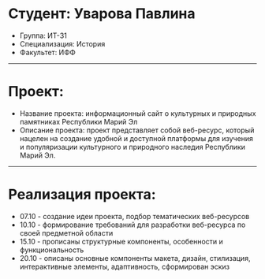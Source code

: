 # Студент: Уварова Павлина
- Группа: ИТ-31
- Специализация: История
- Факультет: ИФФ
---
# Проект: 
- Название проекта: информационный сайт о культурных и природных памятниках Республики Марий Эл
- Описание проекта: проект представляет собой веб-ресурс, который нацелен на создание удобной и доступной платформы для изучения и популяризации культурного и природного наследия Республики Марий Эл.
---
# Реализация проекта:
- 07.10 - создание идеи проекта, подбор тематических веб-ресурсов
- 10.10 - формирование требований для разработки веб-ресурса по своей предметной области
- 15.10 - прописаны структурные компоненты, особенности и функциональность
- 20.10 - описаны основные компоненты макета, дизайн, стилизация, интерактивные элементы, адаптивность, сформирован эскиз
